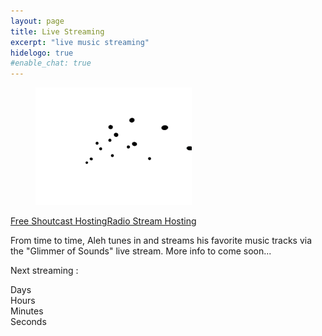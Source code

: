 ```yaml
---
layout: page
title: Live Streaming
excerpt: "live music streaming"
hidelogo: true
#enable_chat: true
---
```

<figure>
<img src="/images/dancing-particles.gif" alt="dancing-particles-image" class="center non-selectable"/>
</figure>
<script type="text/javascript">var cstrpuid = 397415;var cstrpwidth = "450";var cstrpheight = "300";</script>
<script type="text/javascript" src="http://cdn.caster.fm/0070B7/widgets/player.js"></script><a id="cstrplb" href="http://www.caster.fm/">Free Shoutcast Hosting</a><a id="cstrplb2" href="http://www.caster.fm/">Radio Stream Hosting</a>
<div id="cstrpdiv" class="center"></div>

From time to time, Aleh tunes in and  streams his favorite music tracks via the "Glimmer of Sounds" live stream. More info to come soon...

Next  streaming : <span id="next-streaming" class="quote-text" title="2016-09-23T19:30:00+02:00"></span>

<div id="clockdiv" class="center non-selectable">
  <div>
    <span class="days"></span>
    <div class="smalltext">Days</div>
  </div>
  <div>
    <span class="hours"></span>
    <div class="smalltext">Hours</div>
  </div>
  <div>
    <span class="minutes"></span>
    <div class="smalltext">Minutes</div>
  </div>
  <div>
    <span class="seconds"></span>
    <div class="smalltext">Seconds</div>
  </div>
</div>

<script type="text/javascript">
    var streamdate = document.getElementById('next-streaming');
    var deadline = new Date( streamdate.getAttribute('title') ); 
	streamdate.innerHTML = deadline.toString();
	
	function getTimeRemaining(endtime) {
		var seconds = 0;
		var minutes = 0;
		var hours = 0;
		var days = 0;	
		var nowdate = new Date();
		var t = Date.parse(endtime) - Date.parse(nowdate);
		if (endtime > nowdate) {
			var seconds = Math.floor((t / 1000) % 60);
			var minutes = Math.floor((t / 1000 / 60) % 60);
			var hours = Math.floor((t / (1000 * 60 * 60)) % 24);
			var days = Math.floor(t / (1000 * 60 * 60 * 24));
		} else {
			t = 0;
		}
		return {
			'total': t,
			'days': days,
			'hours': hours,
			'minutes': minutes,
			'seconds': seconds
		};
	}

	function initializeClock(id, endtime) {
		var clock = document.getElementById(id);
		var daysSpan = clock.querySelector('.days');
		var hoursSpan = clock.querySelector('.hours');
		var minutesSpan = clock.querySelector('.minutes');
		var secondsSpan = clock.querySelector('.seconds');

		function updateClock() {
			var t = getTimeRemaining(endtime);
			daysSpan.innerHTML = ('0' + t.days).slice(-2);
			hoursSpan.innerHTML = ('0' + t.hours).slice(-2);
			minutesSpan.innerHTML = ('0' + t.minutes).slice(-2);
			secondsSpan.innerHTML = ('0' + t.seconds).slice(-2);
			if (t.total <= 0) {
			  clearInterval(timeinterval);
			}
		}

		updateClock();
		var timeinterval = setInterval(updateClock, 1000);
	}

	initializeClock('clockdiv', deadline);
</script>